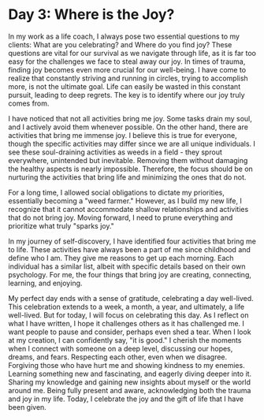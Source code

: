 # Day 3: Where is the Joy?

In my work as a life coach, I always pose two essential questions to my clients: What are you celebrating? and Where do you find joy? These questions are vital for our survival as we navigate through life, as it is far too easy for the challenges we face to steal away our joy. In times of trauma, finding joy becomes even more crucial for our well-being. I have come to realize that constantly striving and running in circles, trying to accomplish more, is not the ultimate goal. Life can easily be wasted in this constant pursuit, leading to deep regrets. The key is to identify where our joy truly comes from.

I have noticed that not all activities bring me joy. Some tasks drain my soul, and I actively avoid them whenever possible. On the other hand, there are activities that bring me immense joy. I believe this is true for everyone, though the specific activities may differ since we are all unique individuals. I see these soul-draining activities as weeds in a field - they sprout everywhere, unintended but inevitable. Removing them without damaging the healthy aspects is nearly impossible. Therefore, the focus should be on nurturing the activities that bring life and minimizing the ones that do not.

For a long time, I allowed social obligations to dictate my priorities, essentially becoming a "weed farmer." However, as I build my new life, I recognize that it cannot accommodate shallow relationships and activities that do not bring joy. Moving forward, I need to prune everything and prioritize what truly "sparks joy."

In my journey of self-discovery, I have identified four activities that bring me to life. These activities have always been a part of me since childhood and define who I am. They give me reasons to get up each morning. Each individual has a similar list, albeit with specific details based on their own psychology. For me, the four things that bring joy are creating, connecting, learning, and enjoying.

My perfect day ends with a sense of gratitude, celebrating a day well-lived. This celebration extends to a week, a month, a year, and ultimately, a life well-lived. But for today, I will focus on celebrating this day. As I reflect on what I have written, I hope it challenges others as it has challenged me. I want people to pause and consider, perhaps even shed a tear. When I look at my creation, I can confidently say, "it is good." I cherish the moments when I connect with someone on a deep level, discussing our hopes, dreams, and fears. Respecting each other, even when we disagree. Forgiving those who have hurt me and showing kindness to my enemies. Learning something new and fascinating, and eagerly diving deeper into it. Sharing my knowledge and gaining new insights about myself or the world around me. Being fully present and aware, acknowledging both the trauma and joy in my life. Today, I celebrate the joy and the gift of life that I have been given.
